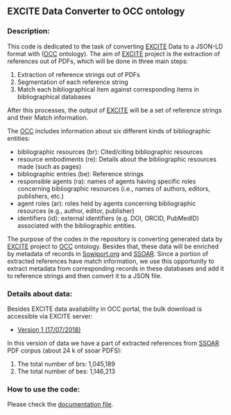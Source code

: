 ## EXCITE Data Converter to OCC ontology

### Description:

This code is dedicated to the task of converting [EXCITE](https://west.uni-koblenz.de/en/research/excite) Data to a JSON-LD format with ([OCC](http://opencitations.net/corpus) ontology).
The aim of [EXCITE](https://west.uni-koblenz.de/en/research/excite) project is the extraction of references out of PDFs, which will be done in three main steps:

1. Extraction of reference strings out of PDFs
2. Segmentation of each reference string
3. Match each bibliographical item against corresponding items in bibliographical databases

After this processes, the output of [EXCITE](https://west.uni-koblenz.de/en/research/excite) will be a set of reference strings and their Match information.

The [OCC](http://opencitations.net/corpus) includes information about six different kinds of bibliographic entities:

* bibliographic resources (br): Cited/citing bibliographic resources
* resource embodiments (re): Details about the bibliographic resources made (such as pages)
* bibliographic entries (be): Reference strings
* responsible agents (ra):  names of agents having specific roles concerning bibliographic resources (i.e., names of authors, editors, publishers, etc.)
* agent roles (ar): roles held by agents concerning bibliographic resources (e.g., author, editor, publisher)
* identifiers (id): external identifiers (e.g. DOI, ORCID, PubMedID) associated with the bibliographic entities.

The purpose of the codes in the repository is converting generated data by [EXCITE](https://west.uni-koblenz.de/en/research/excite) project to [OCC](http://opencitations.net/corpus) ontology. Besides that, these data will be enriched by metadata of records in [Sowiport.org](http://sowiport.gesis.org/) and [SSOAR](http://www.ssoar.info/).
Since a portion of extracted references have match information, we use this opportunity to extract metadata from corresponding records in these databases and add it to reference strings and then convert it to a 
JSON file.

### Details about data:

Besides EXCITE data availability in OCC portal, the bulk download is accessible via EXCITE server:

* [Version 1 (17/07/2018)](http://excite-compute.west.uni-koblenz.de/download/OCC/ssoar_17jul2018/data/data_20180717183529.json)

In this version of data we have a part of extracted references from [SSOAR](http://www.ssoar.info/) PDF corpus (about 24 k of ssoar PDFS):
1. The total number of brs: 1,045,189
2. The total number of bes: 1,146,213



### How to use the code:

Please check the [documentation file](https://github.com/exciteproject/Convertor_EXCITEdata_OCCJson/blob/master/documents/EXCITE%20Data%20Converter%20to%20OCC%20ontology.pdf).
